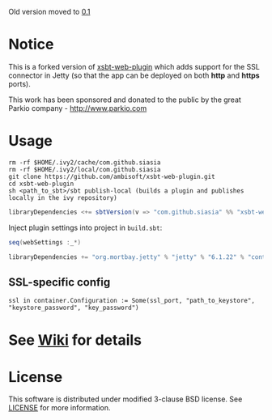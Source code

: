 Old version moved to [0.1](https://github.com/siasia/xsbt-web-plugin/tree/0.1)

# Notice

This is a forked version of [xsbt-web-plugin](https://github.com/siasia/xsbt-web-plugin) which adds support for the SSL connector in Jetty (so that the app can be deployed on both **http** and **https** ports).

This work has been sponsored and donated to the public by the great Parkio company - http://www.parkio.com

# Usage

```
rm -rf $HOME/.ivy2/cache/com.github.siasia
rm -rf $HOME/.ivy2/local/com.github.siasia
git clone https://github.com/ambisoft/xsbt-web-plugin.git
cd xsbt-web-plugin
sh <path_to_sbt>/sbt publish-local (builds a plugin and publishes locally in the ivy repository)
```

```scala
libraryDependencies <+= sbtVersion(v => "com.github.siasia" %% "xsbt-web-plugin" % (v+"-0.2.10.1"))
```

Inject plugin settings into project in `build.sbt`:

```scala
seq(webSettings :_*)

libraryDependencies += "org.mortbay.jetty" % "jetty" % "6.1.22" % "container"
```

## SSL-specific config
		
```
ssl in container.Configuration := Some(ssl_port, "path_to_keystore", "keystore_password", "key_password")
```

# See [Wiki](http://github.com/siasia/xsbt-web-plugin/wiki/) for details

# License
This software is distributed under modified 3-clause BSD license. See [LICENSE](https://github.com/siasia/xsbt-web-plugin/blob/master/LICENSE) for more information.
